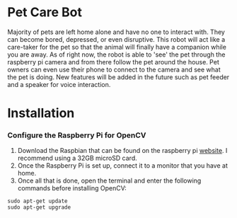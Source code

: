 # Pet Care Bot
Majority of pets are left home alone and have no one to interact with. They can become  bored, depressed, or even disruptive. This robot will act like a care-taker for the pet so that the animal will finally have a companion while you are away. As of right now, the robot is able to 'see' the pet through the raspberry pi camera and from there follow the pet around the house. Pet owners can even use their phone to connect to the camera and see what the pet is doing. New features will be added in the future such as pet feeder and a speaker for voice interaction. 

# Installation
### Configure the Raspberry Pi for OpenCV
1) Download the Raspbian that can be found on the raspberry pi [website](https://www.raspberrypi.org/downloads/). I recommend using a 32GB microSD card.<br />
2) Once the Raspberry Pi is set up, connect it to a monitor that you have at home.<br />
3) Once all that is done, open the terminal and enter the following commands before installing OpenCV:
 ```
 sudo apt-get update
 sudo apt-get upgrade
 ```

